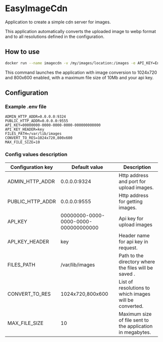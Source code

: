 # EasyImageCdn

Application to create a simple cdn server for images.

This application automatically converts the uploaded image to webp format and to all resolutions defined in the configuration.

## How to use
```sh
docker run --name imagecdn -v /my/images/location:/images -e API_KEY=EnterAdminKey -d ghcr.io/pcpl2/easy_image_cdn:0.1.1
```

This command launches the application with image conversion to 1024x720 and 800x600 enabled, with a maximum file size of 10Mb and your api key.

## Configuration
### Example .env file
```env
ADMIN_HTTP_ADDR=0.0.0.0:9324
PUBLIC_HTTP_ADDR=0.0.0.0:9555
API_KEY=00000000-0000-0000-0000-000000000000
API_KEY_HEADER=key
FILES_PATH=/var/lib/images
CONVERT_TO_RES=1024x720,800x600
MAX_FILE_SIZE=10
```

### Config values description
| Configuration key | Default value | Description |
| ----------- | --------- | ----------- |
| ADMIN_HTTP_ADDR | 0.0.0.0:9324 | Http address and port for upload images. |
| PUBLIC_HTTP_ADDR | 0.0.0.0:9555 | Http address for getting images. |
| API_KEY | 00000000-0000-0000-0000-000000000000 | Api key for upload images |
| API_KEY_HEADER | key | Header name for api key in request. |
| FILES_PATH | /var/lib/images | Path to the directory where the files will be saved . |
| CONVERT_TO_RES | 1024x720,800x600 | List of resolutions to which images will be converted. |
| MAX_FILE_SIZE | 10 | Maximum size of file sent to the application in megabytes. |
